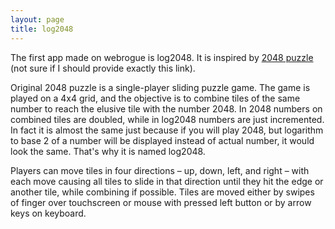```yaml
---
layout: page
title: log2048
---
```


The first app made on webrogue is log2048. 
It is inspired by [2048 puzzle](https://github.com/gabrielecirulli/2048) (not sure if I should provide exactly this link). 

Original 2048 puzzle is a single-player sliding puzzle game. 
The game is played on a 4x4 grid, and the objective is to combine tiles of the same number to reach the elusive tile with the number 2048. 
In 2048 numbers on combined tiles are doubled, while in log2048 numbers are just incremented.
In fact it is almost the same just because if you will play 2048, but logarithm to base 2 of a number will be displayed instead of actual number, it would look the same. 
That's why it is named log2048.

Players can move tiles in four directions – up, down, left, and right – with each move causing all tiles to slide in that direction until they hit the edge or another tile, while combining if possible.
Tiles are moved either by swipes of finger over touchscreen or mouse with pressed left button or by arrow keys on keyboard.
